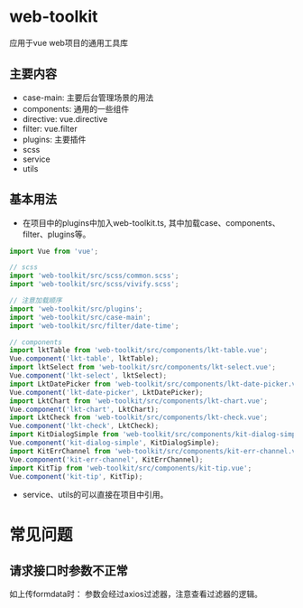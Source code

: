 # web-toolkit
应用于vue web项目的通用工具库

## 主要内容
- case-main: 主要后台管理场景的用法
- components: 通用的一些组件
- directive: vue.directive
- filter: vue.filter
- plugins: 主要插件
- scss
- service 
- utils

## 基本用法
- 在项目中的plugins中加入web-toolkit.ts, 其中加载case、components、filter、plugins等。
```typescript
import Vue from 'vue';

// scss
import 'web-toolkit/src/scss/common.scss';
import 'web-toolkit/src/scss/vivify.scss';

// 注意加载顺序
import 'web-toolkit/src/plugins';
import 'web-toolkit/src/case-main';
import 'web-toolkit/src/filter/date-time';

// components
import lktTable from 'web-toolkit/src/components/lkt-table.vue';
Vue.component('lkt-table', lktTable);
import lktSelect from 'web-toolkit/src/components/lkt-select.vue';
Vue.component('lkt-select', lktSelect);
import LktDatePicker from 'web-toolkit/src/components/lkt-date-picker.vue';
Vue.component('lkt-date-picker', LktDatePicker);
import LktChart from 'web-toolkit/src/components/lkt-chart.vue';
Vue.component('lkt-chart', LktChart);
import LktCheck from 'web-toolkit/src/components/lkt-check.vue';
Vue.component('lkt-check', LktCheck);
import KitDialogSimple from 'web-toolkit/src/components/kit-dialog-simple.vue';
Vue.component('kit-dialog-simple', KitDialogSimple);
import KitErrChannel from 'web-toolkit/src/components/kit-err-channel.vue';
Vue.component('kit-err-channel', KitErrChannel);
import KitTip from 'web-toolkit/src/components/kit-tip.vue';
Vue.component('kit-tip', KitTip);
```

- service、utils的可以直接在项目中引用。

# 常见问题
## 请求接口时参数不正常
如上传formdata时：
参数会经过axios过滤器，注意查看过滤器的逻辑。

